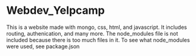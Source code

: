 # Webdev_Yelpcamp
This is a website made with mongo, css, html, and javascript. It includes routing, authenication, and many more.
The node_modules file is not included because there is too much files in it. To see what node_modules were used, see package.json
